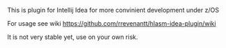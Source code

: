 
This is plugin for Intellij Idea for more convinient development under z/OS

For usage see wiki https://github.com/rrevenantt/hlasm-idea-plugin/wiki
 
It is not very stable yet, use on your own risk.
